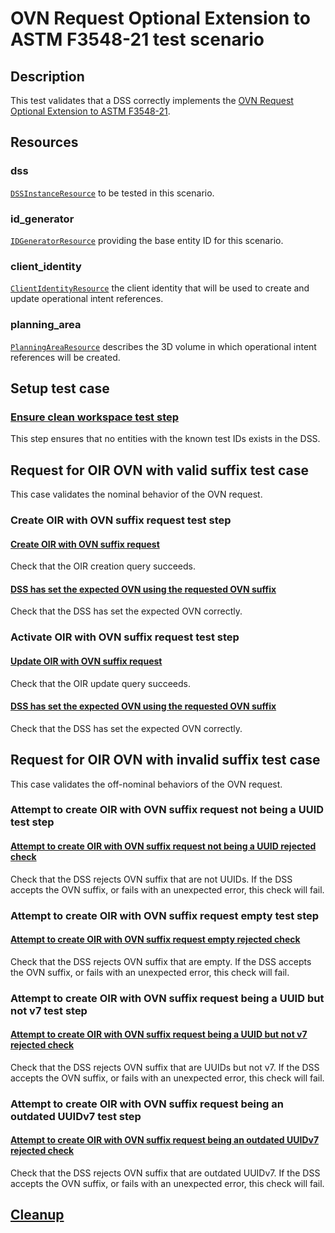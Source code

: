 # OVN Request Optional Extension to ASTM F3548-21 test scenario

## Description
This test validates that a DSS correctly implements the [OVN Request Optional Extension to ASTM F3548-21](../../../requirements/interuss/f3548/ovn_request.md).

## Resources

### dss
[`DSSInstanceResource`](../../../resources/astm/f3548/v21/dss.py) to be tested in this scenario.

### id_generator
[`IDGeneratorResource`](../../../resources/interuss/id_generator.py) providing the base entity ID for this scenario.

### client_identity
[`ClientIdentityResource`](../../../resources/communications/client_identity.py) the client identity that will be used to create and update operational intent references.

### planning_area
[`PlanningAreaResource`](../../../resources/astm/f3548/v21/planning_area.py) describes the 3D volume in which operational intent references will be created.

## Setup test case

### [Ensure clean workspace test step](../../astm/utm/dss/clean_workspace.md)
This step ensures that no entities with the known test IDs exists in the DSS.

## Request for OIR OVN with valid suffix test case
This case validates the nominal behavior of the OVN request.

### Create OIR with OVN suffix request test step

#### [Create OIR with OVN suffix request](../../astm/utm/dss/fragments/oir/crud/create_query.md)
Check that the OIR creation query succeeds.

#### [DSS has set the expected OVN using the requested OVN suffix](./expected_ovn_set_fragment.md)
Check that the DSS has set the expected OVN correctly.

### Activate OIR with OVN suffix request test step

#### [Update OIR with OVN suffix request](../../astm/utm/dss/fragments/oir/crud/update_query.md)
Check that the OIR update query succeeds.

#### [DSS has set the expected OVN using the requested OVN suffix](./expected_ovn_set_fragment.md)
Check that the DSS has set the expected OVN correctly.

## Request for OIR OVN with invalid suffix test case
This case validates the off-nominal behaviors of the OVN request.

### Attempt to create OIR with OVN suffix request not being a UUID test step
#### [Attempt to create OIR with OVN suffix request not being a UUID rejected check](./invalid_ovn_suffix_fragment.md)
Check that the DSS rejects OVN suffix that are not UUIDs.
If the DSS accepts the OVN suffix, or fails with an unexpected error, this check will fail.

### Attempt to create OIR with OVN suffix request empty test step
#### [Attempt to create OIR with OVN suffix request empty rejected check](./invalid_ovn_suffix_fragment.md)
Check that the DSS rejects OVN suffix that are empty.
If the DSS accepts the OVN suffix, or fails with an unexpected error, this check will fail.

### Attempt to create OIR with OVN suffix request being a UUID but not v7 test step
#### [Attempt to create OIR with OVN suffix request being a UUID but not v7 rejected check](./invalid_ovn_suffix_fragment.md)
Check that the DSS rejects OVN suffix that are UUIDs but not v7.
If the DSS accepts the OVN suffix, or fails with an unexpected error, this check will fail.

### Attempt to create OIR with OVN suffix request being an outdated UUIDv7 test step
#### [Attempt to create OIR with OVN suffix request being an outdated UUIDv7 rejected check](./invalid_ovn_suffix_fragment.md)
Check that the DSS rejects OVN suffix that are outdated UUIDv7.
If the DSS accepts the OVN suffix, or fails with an unexpected error, this check will fail.

## [Cleanup](../../astm/utm/dss/clean_workspace.md)
